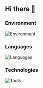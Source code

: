 ## Hi there 👋

### Environment
![Environment](https://go-skill-icons.vercel.app/api/icons?i=nixos,zed,alacritty,firefox,androidstudio,obsidian&perline=7)

### Languages
![Languages](https://go-skill-icons.vercel.app/api/icons?i=rust,haskell,kotlin,elixir,elm,typescript,perl&perline=7)

### Technologies
![Tools](https://go-skill-icons.vercel.app/api/icons?i=git,aws,gcp,docker,terraform,postgresql,sqlite,swagger,tailwindcss,react,nextjs,bun,gradle,ktor,mermaid,reactivex,redis,regex,&perline=7)
